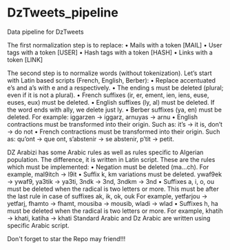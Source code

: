 # DzTweets_pipeline
Data pipeline for DzTweets

The first normalization step is to replace:
• Mails with a token [MAIL]
• User tags with a token [USER]
• Hash tags with a token [HASH]
• Links with a token [LINK]

The second step is to normalize words (without tokenization). Let’s start with Latin based scripts (French, English,
Berber):
• Replace accentuated e’s and a’s with e and a respectively.
• The ending s must be deleted (plural; even if it is not a plural).
• French suffixes (ir, er, ement, ien, iens, euse, euses, eux) must be deleted.
• English suffixes (ly, al) must be deleted. If the word ends with ally, we delete just ly.
• Berber suffixes (ya, en) must be deleted. For example: iggarzen → iggarz, arnuyas → arnu
• English contractions must be transformed into their origin. Such as: it’s → it is, don’t → do not
• French contractions must be transformed into their origin. Such as: qu’ont → que ont, s’abstenir → se abstenir,
p’tit → petit.

DZ Arabizi has some Arabic rules as well as rules specific to Algerian population. The difference, it is written in
Latin script. These are the rules which must be implemented:
• Negation must be deleted (ma...ch). For example, mal9itch → l9it
• Suffix k, km variations must be deleted. ywaf9ek → ywaf9, ya3tik → ya3ti, 3ndk → 3nd, 3ndkm → 3nd
• Suffixes a, i, o, ou must be deleted when the radical is two letters or more. This must be after the last rule in
case of suffixes ak, ik, ok, ouk For example, yetfarjou → yetfarj, fhamto → fhamt, mousiba → mousib, wladi
→ wlad
• Suffixes h, ha must be deleted when the radical is two letters or more. For example, khatih → khati, katiha →
khati
Standard Arabic and Dz Arabic are written using specific Arabic script.

Don't forget to star the Repo may friend!!!
